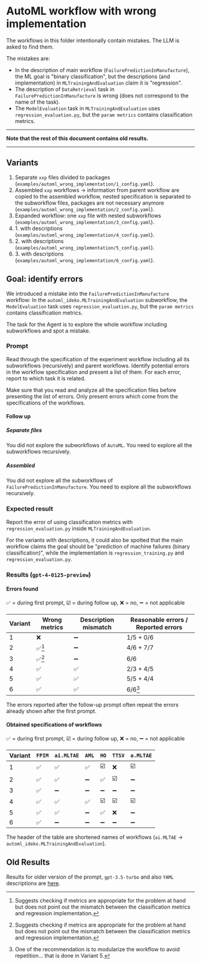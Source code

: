 # AutoML workflow with wrong implementation

The workflows in this folder intentionally contain mistakes. The LLM is asked to find them.

The mistakes are:

* In the description of main workflow (`FailurePredictionInManufacture`), the ML goal is "binary classification", but the descriptions (and implementation) in `MLTrainingAndEvaluation` claim it is "regression".
* The description of `DataRetrieval` task in `FailurePredictionInManufacture` is wrong (does not correspond to the name of the task).
* The `ModelEvaluation` task in `MLTrainingAndEvaluation` uses `regression_evaluation.py`, but the `param metrics` contains classification metrics.

---

**Note that the rest of this document contains old results.**

---

## Variants

1. Separate `xxp` files divided to packages (`examples/automl_wrong_implementation/1_config.yaml`).
2. Assembled `xxp` workflows -> information from parent workflow are copied to the assembled workflow, nested specification is separated to the subworkflow files, packages are not necessary anymore (`examples/automl_wrong_implementation/2_config.yaml`).
3. Expanded workflow: one `xxp` file with nested subworkflows (`examples/automl_wrong_implementation/3_config.yaml`).
4. 1\. with descriptions (`examples/automl_wrong_implementation/4_config.yaml`).
5. 2\. with descriptions (`examples/automl_wrong_implementation/5_config.yaml`).
6. 3\. with descriptions (`examples/automl_wrong_implementation/6_config.yaml`).

## Goal: identify errors

We introduced a mistake into the `FailurePredictionInManufacture` workflow: In the `automl_ideko.MLTrainingAndEvaluation` subworkflow, the `ModelEvaluation` task uses `regression_evaluation.py`, but the `param metrics` contains classification metrics.

The task for the Agent is to explore the whole workflow including subworkflows and spot a mistake.

### Prompt

Read through the specification of the experiment workflow including all its subworkflows (recursively) and parent workflows.
Identify potential errors in the workflow specification and present a list of them. For each error, report to which task it is related.

Make sure that you read and analyze all the specification files before presenting the list of errors. Only present errors which come from the specifications of the workflows.

#### Follow up

##### Separate files

You did not explore the subworkflows of `AutoML`. You need to explore all the subworkflows recursively.

##### Assembled

You did not explore all the subworkflows of `FailurePredictionInManufacture`. You need to explore all the subworkflows recursively.

### Expected result

Report the error of using classification metrics with `regression_evaluation.py` inside `MLTrainingAndEvaluation`.

For the variants with descriptions, it could also be spotted that the main workflow claims the goal should be "prediction of machine failures (binary classification)", while the implementation is `regression_training.py` and `regression_evaluation.py`.

### Results (`gpt-4-0125-preview`)

#### Errors found

✅ = during first prompt, ☑️ = during follow up, ❌ = no, ➖ = not applicable

| Variant | Wrong metrics | Description mismatch | Reasonable errors / Reported errors |
|---------|----|---|---|
| 1       | ❌ | ➖ | 1/5 + 0/6 |
| 2       | ✅[^1] | ➖ | 4/6 + 7/7 |
| 3       | ✅[^1] | ➖ | 6/6 |
| 4       | ✅ | ✅ | 2/3 + 4/5 |
| 5       | ✅ | ✅ | 5/5 + 4/4 |
| 6       | ✅ | ✅ | 6/6[^2] |

The errors reported after the follow-up prompt often repeat the errors already shown after the first prompt.

[^1]: Suggests checking if metrics are appropriate for the problem at hand but does not point out the mismatch between the classification metrics and regression implementation.

[^2]: One of the recommendation is to modularize the workflow to avoid repetition... that is done in Variant 5.

#### Obtained specifications of workflows

✅ = during first prompt, ☑️ = during follow up, ❌ = no, ➖ = not applicable

|Variant|`FPIM`|`ai.MLTAE`|`AML`|`HO`|`TTSV`|`a.MLTAE`|
|-|-|-|-|-|-|-|
|1|✅|✅|✅|☑️|❌|☑️|
|2|✅|✅|➖|✅|☑️|➖|
|3|✅|➖|➖|➖|➖|➖|
|4|✅|✅|✅|☑️|☑️|☑️|
|5|✅|✅|➖|✅|❌|➖|
|6|✅|➖|➖|➖|➖|➖|

The header of the table are shortened names of workflows (`ai.MLTAE` -> `automl_ideko.MLTrainingAndEvaluation`).

## Old Results

Results for older version of the prompt, `gpt-3.5-turbo` and also `YAML` descriptions are [here](https://github.com/smartarch/extremexp-llm/blob/aba0fa76b74df79e81030d5cdd1b56eaab514252/examples/automl_wrong_implementation/README.md).
